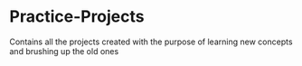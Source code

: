 # Practice-Projects
Contains all the projects created with the purpose of learning new concepts and brushing up the old ones 
